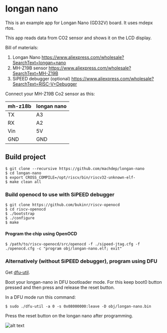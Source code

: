 # longan nano

This is an example app for Longan Nano (GD32V) board. It uses mdepx rtos.

This app reads data from CO2 sensor and shows it on the LCD display.

Bill of materials:

1) Longan Nano
   https://www.aliexpress.com/wholesale?SearchText=longan+nano
2) MH-Z19B sensor
   https://www.aliexpress.com/wholesale?SearchText=MH-Z19B
3) SiPEED debugger (optional)
   https://www.aliexpress.com/wholesale?SearchText=RISC-V+Debugger

Connect your MH-Z19B Co2 sensor as this:

| mh-z18b | longan nano |
| ------- | ----------- |
| TX      | A3          |
| RX      | A2          |
| Vin     | 5V          |
| GND     | GND         | 

## Build project
    $ git clone --recursive https://github.com/machdep/longan-nano
    $ cd longan-nano
    $ export CROSS_COMPILE=/opt/riscv/bin/riscv32-unknown-elf-
    $ make clean all

### Build openocd to use with SiPEED debugger
    $ git clone https://github.com/bukinr/riscv-openocd
    $ cd riscv-openocd
    $ ./bootstrap
    $ ./configure
    $ make

#### Program the chip using OpenOCD
    $ /path/to/riscv-openocd/src/openocd -f ./sipeed-jtag.cfg -f ./openocd.cfg -c "program obj/longan-nano.elf; exit"

### Alternatively (without SiPEED debugger), program using DFU

Get [dfu-util](http://dl.sipeed.com/LONGAN/platformio/dl-packages/tool-gd32vflash-v0.1.0-linux.tar.gz).

Boot your longan-nano in DFU bootloader mode. For this keep boot0 button pressed and then press and release the reset button.

In a DFU mode run this command:

    $ sudo ./dfu-util -a 0 -s 0x08000000:leave -D obj/longan-nano.bin

Press the reset button on the longan nano after programming.

![alt text](https://raw.githubusercontent.com/machdep/longan-nano/master/images/longan-nano.jpg)
